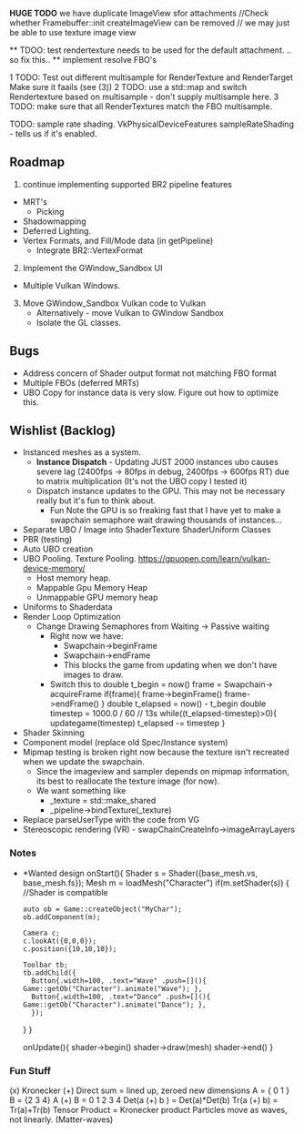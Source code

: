 **HUGE TODO** we have duplicate ImageView sfor attachments
//Check whether Framebuffer::init createImageView can be removed
// we may just be able to use texture image view

** TDOO: test rendertexture needs to be used for the default attachment. .. so fix this.. 
** implement resolve FBO's 

1 TODO: Test out different multisample for RenderTexture and RenderTarget  Make sure it faails (see (3))
2 TODO: use a std::map and switch Rendertexture based on multisample - don't supply multisample here.
3 TODO: make sure that all RenderTextures match the FBO multisample.

TODO: sample rate shading.
  VkPhysicalDeviceFeatures sampleRateShading - tells us if it's enabled.

## Roadmap
1. continue implementing supported BR2 pipeline features
  * MRT's 
    * Picking
  * Shadowmapping
  * Deferred Lighting.
  * Vertex Formats, and Fill/Mode data (in getPipeline)
    * Integrate BR2::VertexFormat
2. Implement the GWindow_Sandbox UI
  * Multiple Vulkan Windows.
3. Move GWindow_Sandbox Vulkan code to Vulkan
    * Alternatively - move Vulkan to GWindow Sandbox
    * Isolate the GL classes.

## Bugs 
* Address concern of Shader output format not matching FBO format
* Multiple FBOs (deferred MRTs)
* UBO Copy for instance data is very slow. Figure out how to optimize this.

## Wishlist (Backlog)
* Instanced meshes as a system.
    * __Instance Dispatch__ - Updating JUST 2000 instances ubo causes severe lag (2400fps -> 80fps in debug, 2400fps -> 600fps RT) due to matrix multiplication (It's not the UBO copy I tested it)
    * Dispatch instance updates to the GPU. This may not be necessary really but it's fun to think about.
        * Fun Note the GPU is so freaking fast that I have yet to make a swapchain semaphore wait drawing thousands of instances...
* Separate UBO / Image into ShaderTexture ShaderUniform Classes
* PBR (testing)
* Auto UBO creation
* UBO Pooling. Texture Pooling.  https://gpuopen.com/learn/vulkan-device-memory/
    * Host memory heap. 
    * Mappable Gpu Memory Heap
    * Unmappable GPU memory heap
* Uniforms to Shaderdata
* Render Loop Optimization
  * Change Drawing Semaphores from Waiting -> Passive waiting 
    * Right now we have:
      * Swapchain->beginFrame
      * Swapchain->endFrame
      * This blocks the game from updating when we don't have images to draw.
    * Switch this to 
      double t_begin = now()
      frame = Swapchain-> acquireFrame
      if(frame){
        frame->beginFrame()
        frame->endFrame()
      }
      double t_elapsed = now() - t_begin
      double timestep = 1000.0 / 60 // 13s
      while((t_elapsed-timestep)>0){
        updategame(timestep)
        t_elapsed -= timestep
      }
* Shader Skinning
* Component model (replace old Spec/Instance system)
* Mipmap testing is broken right now because the texture isn't recreated when we update the swapchain.
  * Since the imageview and sampler depends on mipmap information, its best to reallocate the texture image (for now).
  * We want something like
    * _texture = std::make_shared<VulkanTextureImage>
    * _pipeline->bindTexture(_texture)
* Replace parseUserType with the code from VG
* Stereoscopic rendering (VR) - swapChainCreateInfo->imageArrayLayers

### Notes
* *Wanted design
  onStart(){
    Shader s  = Shader({base_mesh.vs, base_mesh.fs});
    Mesh m = loadMesh("Character")
    if(m.setShader(s))
    {
      //Shader is compatible

      auto ob = Game::createObject("MyChar");
      ob.addComponent(m);

      Camera c;
      c.lookAt({0,0,0});
      c.position({10,10,10});

      Toolbar tb;
      tb.addChild({
        Button{.width=100, .text="Wave" .push=[](){ Game::getOb("Character").animate("Wave"); },
        Button{.width=100, .text="Dance" .push=[](){ Game::getOb("Character").animate("Dance"); },
        });
    }
  }

  onUpdate(){
    shader->begin()
    shader->draw(mesh)
    shader->end()
        }

### Fun Stuff        

(x) Kronecker
(+) Direct sum = lined up, zeroed new dimensions
A = { 0 1 } B = {2 3 4}
A (+) B = 0 1 2 3 4
Det(a (+) b ) = Det(a)*Det(b)
Tr(a (+) b) = Tr(a)+Tr(b)
Tensor Product = Kronecker product
Particles move as waves, not linearly. (Matter-waves)
